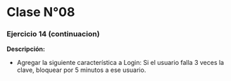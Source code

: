 # Clase N°08

### Ejercicio 14 (continuacion)
**Descripción:**
- Agregar la siguiente característica a Login: Si el usuario falla 3 veces la clave, bloquear por 5 minutos a ese usuario.